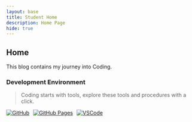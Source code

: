 ```yaml
---
layout: base
title: Student Home 
description: Home Page
hide: true
---
```


## Home

This blog contains my journey into Coding.

### Development Environment

> Coding starts with tools, explore these tools and procedures with a click.

<div style="display: flex; flex-wrap: wrap; gap: 10px;">
    <a href="https://github.com/andrewg5/andrews-blog">
        <img src="https://img.shields.io/badge/GitHub-181717?style=for-the-badge&logo=github&logoColor=white" alt="GitHub">
    </a>
    <a href="https://andrewg5.github.io/andrews-blog/">
        <img src="https://img.shields.io/badge/GitHub%20Pages-327FC7?style=for-the-badge&logo=github&logoColor=white" alt="GitHub Pages">
    </a>
    <a href="https://vscode.dev/">
        <img src="https://img.shields.io/badge/VSCode-007ACC?style=for-the-badge&logo=visual-studio-code&logoColor=white" alt="VSCode">
    </a>
</div>

<br>

<br>